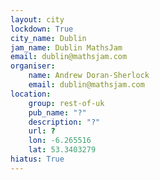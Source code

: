 ```yaml
---
layout: city                                           
lockdown: True
city_name: Dublin                                                               
jam_name: Dublin MathsJam
email: dublin@mathsjam.com
organiser:
    name: Andrew Doran-Sherlock
    email: dublin@mathsjam.com
location:
    group: rest-of-uk
    pub_name: "?"
    description: "?"
    url: ?
    lon: -6.265516
    lat: 53.3403279
hiatus: True
---
```

